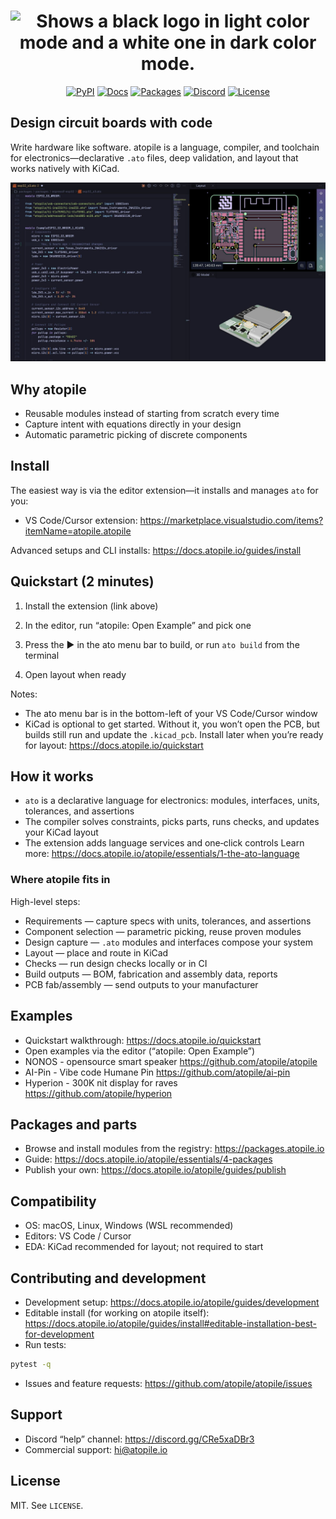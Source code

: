 <h1 align="center">
    <picture>
    <source media="(prefers-color-scheme: dark)" srcset="https://github.com/atopile/atopile/assets/9785003/00f19584-18a2-4b5f-9ce4-1248798974dd">
    <source media="(prefers-color-scheme: light)" src="https://github.com/atopile/atopile/assets/9785003/d38941c1-d7c1-42e6-9b94-a62a0996bc19">
    <img alt="Shows a black logo in light color mode and a white one in dark color mode." src="https://github.com/atopile/atopile/assets/9785003/d38941c1-d7c1-42e6-9b94-a62a0996bc19" width="260">
    </picture>
</h1>

<p align="center">
  <a href="https://pypi.org/project/atopile/"><img alt="PyPI" src="https://img.shields.io/pypi/v/atopile.svg"></a>
  <a href="https://docs.atopile.io/"><img alt="Docs" src="https://img.shields.io/badge/docs-atopile.io-blue"></a>
  <a href="https://packages.atopile.io/"><img alt="Packages" src="https://img.shields.io/badge/packages-registry-brightgreen"></a>
  <a href="https://discord.gg/CRe5xaDBr3"><img alt="Discord" src="https://img.shields.io/badge/Discord-join-5865F2?logo=discord&logoColor=white"></a>
  <a href="LICENSE"><img alt="License" src="https://img.shields.io/badge/license-MIT-green"></a>
</p>

## Design circuit boards with code

Write hardware like software. atopile is a language, compiler, and toolchain for electronics—declarative `.ato` files, deep validation, and layout that works natively with KiCad.

<p align="center">
  <img src="assets/tool.jpeg" alt="atopile editor with a project open" width="1152">
</p>

## Why atopile

- Reusable modules instead of starting from scratch every time
- Capture intent with equations directly in your design
- Automatic parametric picking of discrete components

## Install

The easiest way is via the editor extension—it installs and manages `ato` for you:

- VS Code/Cursor extension: https://marketplace.visualstudio.com/items?itemName=atopile.atopile

Advanced setups and CLI installs: https://docs.atopile.io/guides/install

## Quickstart (2 minutes)

1. Install the extension (link above)

2. In the editor, run “atopile: Open Example” and pick one

3. Press the ▶ in the ato menu bar to build, or run `ato build` from the terminal

4. Open layout when ready

Notes:

- The ato menu bar is in the bottom-left of your VS Code/Cursor window
- KiCad is optional to get started. Without it, you won’t open the PCB, but builds still run and update the `.kicad_pcb`. Install later when you’re ready for layout: https://docs.atopile.io/quickstart

## How it works

- `ato` is a declarative language for electronics: modules, interfaces, units, tolerances, and assertions
- The compiler solves constraints, picks parts, runs checks, and updates your KiCad layout
- The extension adds language services and one‑click controls
  Learn more: https://docs.atopile.io/atopile/essentials/1-the-ato-language

### Where atopile fits in

High-level steps:

- Requirements — capture specs with units, tolerances, and assertions
- Component selection — parametric picking, reuse proven modules
- Design capture — `.ato` modules and interfaces compose your system
- Layout — place and route in KiCad
- Checks — run design checks locally or in CI
- Build outputs — BOM, fabrication and assembly data, reports
- PCB fab/assembly — send outputs to your manufacturer

## Examples

- Quickstart walkthrough: https://docs.atopile.io/quickstart
- Open examples via the editor (“atopile: Open Example”)
- NONOS - opensource smart speaker https://github.com/atopile/atopile
- AI-Pin - Vibe code Humane Pin https://github.com/atopile/ai-pin
- Hyperion - 300K nit display for raves https://github.com/atopile/hyperion

## Packages and parts

- Browse and install modules from the registry: https://packages.atopile.io
- Guide: https://docs.atopile.io/atopile/essentials/4-packages
- Publish your own: https://docs.atopile.io/atopile/guides/publish

## Compatibility

- OS: macOS, Linux, Windows (WSL recommended)
- Editors: VS Code / Cursor
- EDA: KiCad recommended for layout; not required to start

## Contributing and development

- Development setup: https://docs.atopile.io/atopile/guides/development
- Editable install (for working on atopile itself): https://docs.atopile.io/atopile/guides/install#editable-installation-best-for-development
- Run tests:

```sh
pytest -q
```

- Issues and feature requests: https://github.com/atopile/atopile/issues

## Support

- Discord “help” channel: https://discord.gg/CRe5xaDBr3
- Commercial support: hi@atopile.io

## License

MIT. See `LICENSE`.
